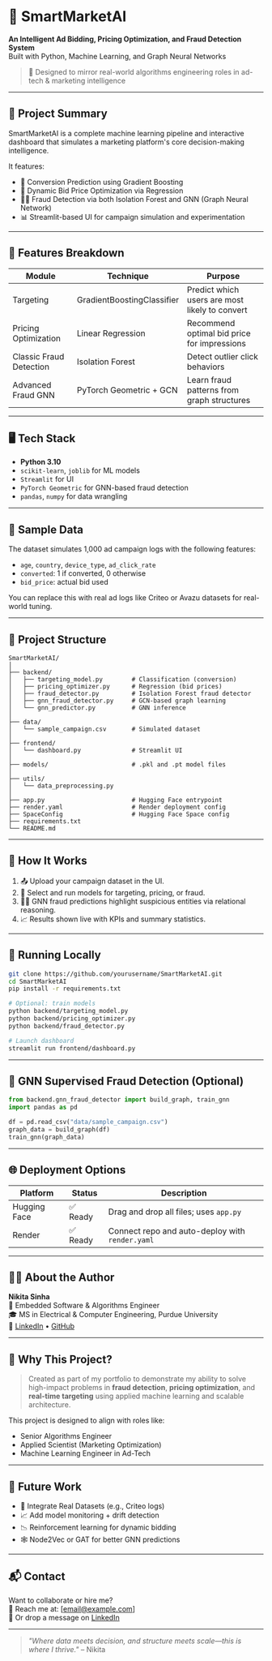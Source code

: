 # 🧠 SmartMarketAI

**An Intelligent Ad Bidding, Pricing Optimization, and Fraud Detection System**  
Built with Python, Machine Learning, and Graph Neural Networks  
> 📍 Designed to mirror real-world algorithms engineering roles in ad-tech & marketing intelligence

---

## 🚀 Project Summary

SmartMarketAI is a complete machine learning pipeline and interactive dashboard that simulates a marketing platform's core decision-making intelligence.

It features:
- 🎯 Conversion Prediction using Gradient Boosting
- 💸 Dynamic Bid Price Optimization via Regression
- 🕵️‍♀️ Fraud Detection via both Isolation Forest and GNN (Graph Neural Network)
- 📊 Streamlit-based UI for campaign simulation and experimentation

---

## 🧩 Features Breakdown

| Module                  | Technique                       | Purpose                                      |
|------------------------|----------------------------------|----------------------------------------------|
| Targeting              | GradientBoostingClassifier       | Predict which users are most likely to convert |
| Pricing Optimization   | Linear Regression                | Recommend optimal bid price for impressions  |
| Classic Fraud Detection| Isolation Forest                 | Detect outlier click behaviors               |
| Advanced Fraud GNN     | PyTorch Geometric + GCN          | Learn fraud patterns from graph structures   |

---

## 🖥️ Tech Stack

- **Python 3.10**
- `scikit-learn`, `joblib` for ML models
- `Streamlit` for UI
- `PyTorch Geometric` for GNN-based fraud detection
- `pandas`, `numpy` for data wrangling

---

## 🧪 Sample Data

The dataset simulates 1,000 ad campaign logs with the following features:

- `age`, `country`, `device_type`, `ad_click_rate`
- `converted`: 1 if converted, 0 otherwise
- `bid_price`: actual bid used

You can replace this with real ad logs like Criteo or Avazu datasets for real-world tuning.

---

## 📂 Project Structure

```
SmartMarketAI/
│
├── backend/
│   ├── targeting_model.py        # Classification (conversion)
│   ├── pricing_optimizer.py      # Regression (bid prices)
│   ├── fraud_detector.py         # Isolation Forest fraud detector
│   ├── gnn_fraud_detector.py     # GCN-based graph learning
│   └── gnn_predictor.py          # GNN inference
│
├── data/
│   └── sample_campaign.csv       # Simulated dataset
│
├── frontend/
│   └── dashboard.py              # Streamlit UI
│
├── models/                       # .pkl and .pt model files
│
├── utils/
│   └── data_preprocessing.py
│
├── app.py                        # Hugging Face entrypoint
├── render.yaml                   # Render deployment config
├── SpaceConfig                   # Hugging Face Space config
├── requirements.txt
└── README.md
```

---

## 🧠 How It Works

1. 📤 Upload your campaign dataset in the UI.
2. 🧠 Select and run models for targeting, pricing, or fraud.
3. 🕵️‍♀️ GNN fraud predictions highlight suspicious entities via relational reasoning.
4. 📈 Results shown live with KPIs and summary statistics.

---

## 🧪 Running Locally

```bash
git clone https://github.com/yourusername/SmartMarketAI.git
cd SmartMarketAI
pip install -r requirements.txt

# Optional: train models
python backend/targeting_model.py
python backend/pricing_optimizer.py
python backend/fraud_detector.py

# Launch dashboard
streamlit run frontend/dashboard.py
```

---

## 🧠 GNN Supervised Fraud Detection (Optional)

```python
from backend.gnn_fraud_detector import build_graph, train_gnn
import pandas as pd

df = pd.read_csv("data/sample_campaign.csv")
graph_data = build_graph(df)
train_gnn(graph_data)
```

---

## 🌐 Deployment Options

| Platform      | Status     | Description                                  |
|---------------|------------|----------------------------------------------|
| Hugging Face  | ✅ Ready    | Drag and drop all files; uses `app.py`       |
| Render        | ✅ Ready    | Connect repo and auto-deploy with `render.yaml` |

---

## 👩‍💻 About the Author

**Nikita Sinha**  
🔬 Embedded Software & Algorithms Engineer  
🎓 MS in Electrical & Computer Engineering, Purdue University  
🔗 [LinkedIn](https://www.linkedin.com/in/nikita-sinhaa/) • [GitHub](https://github.com/nikita-sinhaa)

---

## 📌 Why This Project?

> Created as part of my portfolio to demonstrate my ability to solve high-impact problems in **fraud detection**, **pricing optimization**, and **real-time targeting** using applied machine learning and scalable architecture.

This project is designed to align with roles like:
- Senior Algorithms Engineer
- Applied Scientist (Marketing Optimization)
- Machine Learning Engineer in Ad-Tech

---

## 🧠 Future Work

- 🧬 Integrate Real Datasets (e.g., Criteo logs)
- 📈 Add model monitoring + drift detection
- 📉 Reinforcement learning for dynamic bidding
- 🕸️ Node2Vec or GAT for better GNN predictions

---

## 📬 Contact

Want to collaborate or hire me?  
📧 Reach me at: [email@example.com]  
💬 Or drop a message on [LinkedIn](https://www.linkedin.com/in/nikita-sinhaa/)

---

> _"Where data meets decision, and structure meets scale—this is where I thrive."_ – Nikita
